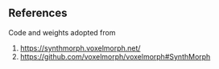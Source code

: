 ## References
Code and weights adopted from

1. https://synthmorph.voxelmorph.net/
2. https://github.com/voxelmorph/voxelmorph#SynthMorph
